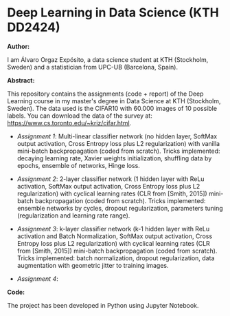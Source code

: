 # Deep Learning in Data Science (KTH DD2424)

**Author:**

I am Álvaro Orgaz Expósito, a data science student at KTH (Stockholm, Sweden) and a statistician from UPC-UB (Barcelona, Spain).

**Abstract:**

This repository contains the assignments (code + report) of the Deep Learning course in my master's degree in Data Science at KTH (Stockholm, Sweden). The data used is the CIFAR10 with 60.000 images of 10 possible labels. You can download the data of the survey at: https://www.cs.toronto.edu/~kriz/cifar.html.

- *Assignment 1*: Multi-linear classifier network (no hidden layer, SoftMax output activation, Cross Entropy loss plus L2 regularization) with vanilla mini-batch backpropagation (coded from scratch). Tricks implemented: decaying learning rate, Xavier weights initialization, shuffling data by epochs, ensemble of networks, Hinge loss.

- *Assignment 2*: 2-layer classifier network (1 hidden layer with ReLu activation, SoftMax output activation, Cross Entropy loss plus L2 regularization) with cyclical learning rates (CLR from [Smith, 2015]) mini-batch backpropagation (coded from scratch). Tricks implemented: ensemble networks by cycles, dropout regularization, parameters tuning (regularization and learning rate range).

- *Assignment 3*: k-layer classifier network (k-1 hidden layer with ReLu activation and Batch Normalization, SoftMax output activation, Cross Entropy loss plus L2 regularization) with cyclical learning rates (CLR from [Smith, 2015]) mini-batch backpropagation (coded from scratch). Tricks implemented: batch normalization, dropout regularization, data augmentation with geometric jitter to training images.

- *Assignment 4*:

**Code:**

The project has been developed in Python using Jupyter Notebook.
